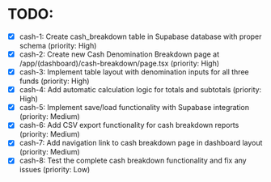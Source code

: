 # TODO:

- [x] cash-1: Create cash_breakdown table in Supabase database with proper schema (priority: High)
- [x] cash-2: Create new Cash Denomination Breakdown page at /app/(dashboard)/cash-breakdown/page.tsx (priority: High)
- [x] cash-3: Implement table layout with denomination inputs for all three funds (priority: High)
- [x] cash-4: Add automatic calculation logic for totals and subtotals (priority: High)
- [x] cash-5: Implement save/load functionality with Supabase integration (priority: Medium)
- [x] cash-6: Add CSV export functionality for cash breakdown reports (priority: Medium)
- [x] cash-7: Add navigation link to cash breakdown page in dashboard layout (priority: Medium)
- [x] cash-8: Test the complete cash breakdown functionality and fix any issues (priority: Low)
